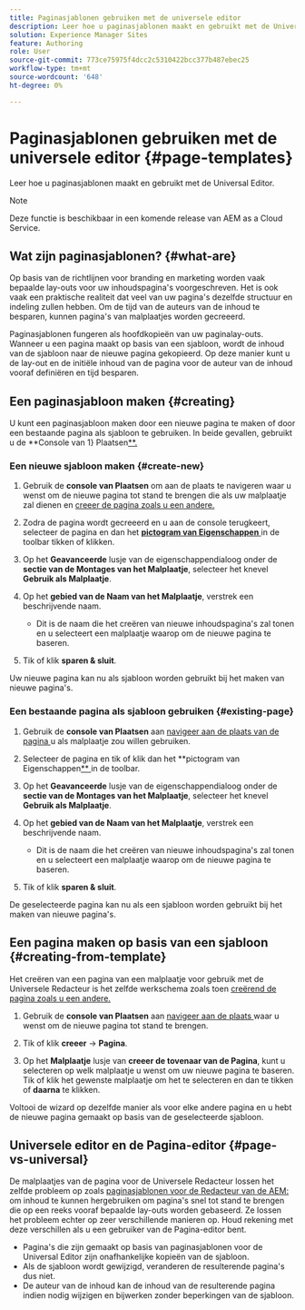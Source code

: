 ```yaml
---
title: Paginasjablonen gebruiken met de universele editor
description: Leer hoe u paginasjablonen maakt en gebruikt met de Universal Editor.
solution: Experience Manager Sites
feature: Authoring
role: User
source-git-commit: 773ce75975f4dcc2c5310422bcc377b487ebec25
workflow-type: tm+mt
source-wordcount: '648'
ht-degree: 0%

---
```



# Paginasjablonen gebruiken met de universele editor {#page-templates}

Leer hoe u paginasjablonen maakt en gebruikt met de Universal Editor.

>[!NOTE]
>
>Deze functie is beschikbaar in een komende release van AEM as a Cloud Service.

## Wat zijn paginasjablonen? {#what-are}

Op basis van de richtlijnen voor branding en marketing worden vaak bepaalde lay-outs voor uw inhoudspagina&#39;s voorgeschreven. Het is ook vaak een praktische realiteit dat veel van uw pagina&#39;s dezelfde structuur en indeling zullen hebben. Om de tijd van de auteurs van de inhoud te besparen, kunnen pagina&#39;s van malplaatjes worden gecreeerd.

Paginasjablonen fungeren als hoofdkopieën van uw paginalay-outs. Wanneer u een pagina maakt op basis van een sjabloon, wordt de inhoud van de sjabloon naar de nieuwe pagina gekopieerd. Op deze manier kunt u de lay-out en de initiële inhoud van de pagina voor de auteur van de inhoud vooraf definiëren en tijd besparen.

## Een paginasjabloon maken {#creating}

U kunt een paginasjabloon maken door een nieuwe pagina te maken of door een bestaande pagina als sjabloon te gebruiken. In beide gevallen, gebruikt u de **Console van 1} Plaatsen[**.](/help/sites-cloud/authoring/sites-console/introduction.md)

### Een nieuwe sjabloon maken {#create-new}

1. Gebruik de **console van Plaatsen** om aan de plaats te navigeren waar u wenst om de nieuwe pagina tot stand te brengen die als uw malplaatje zal dienen en [ creeer de pagina zoals u een andere.](/help/sites-cloud/authoring/sites-console/creating-pages.md)

1. Zodra de pagina wordt gecreeerd en u aan de console terugkeert, selecteer de pagina en dan het [**pictogram van Eigenschappen** ](/help/sites-cloud/authoring/sites-console/page-properties.md) in de toolbar tikken of klikken.

1. Op het **Geavanceerde** lusje van de eigenschappendialoog onder de **sectie van de Montages van het Malplaatje**, selecteer het knevel **Gebruik als Malplaatje**.

1. Op het **gebied van de Naam van het Malplaatje**, verstrek een beschrijvende naam.

   * Dit is de naam die het creëren van nieuwe inhoudspagina&#39;s zal tonen en u selecteert een malplaatje waarop om de nieuwe pagina te baseren.

1. Tik of klik **sparen &amp; sluit**.

Uw nieuwe pagina kan nu als sjabloon worden gebruikt bij het maken van nieuwe pagina&#39;s.

### Een bestaande pagina als sjabloon gebruiken {#existing-page}

1. Gebruik de **console van Plaatsen** aan [ navigeer aan de plaats van de pagina ](/help/sites-cloud/authoring/sites-console/introduction.md#selecting-resources) u als malplaatje zou willen gebruiken.

1. Selecteer de pagina en tik of klik dan het **pictogram van Eigenschappen[** ](/help/sites-cloud/authoring/sites-console/page-properties.md) in de toolbar.

1. Op het **Geavanceerde** lusje van de eigenschappendialoog onder de **sectie van de Montages van het Malplaatje**, selecteer het knevel **Gebruik als Malplaatje**.

1. Op het **gebied van de Naam van het Malplaatje**, verstrek een beschrijvende naam.

   * Dit is de naam die het creëren van nieuwe inhoudspagina&#39;s zal tonen en u selecteert een malplaatje waarop om de nieuwe pagina te baseren.

1. Tik of klik **sparen &amp; sluit**.

De geselecteerde pagina kan nu als een sjabloon worden gebruikt bij het maken van nieuwe pagina&#39;s.

## Een pagina maken op basis van een sjabloon {#creating-from-template}

Het creëren van een pagina van een malplaatje voor gebruik met de Universele Redacteur is het zelfde werkschema zoals toen [ creërend de pagina zoals u een andere.](/help/sites-cloud/authoring/sites-console/creating-pages.md)

1. Gebruik de **console van Plaatsen** aan [ navigeer aan de plaats ](/help/sites-cloud/authoring/sites-console/introduction.md#selecting-resources) waar u wenst om de nieuwe pagina tot stand te brengen.

1. Tik of klik **creeer** -> **Pagina**.

1. Op het **Malplaatje** lusje van **creeer de tovenaar van de Pagina**, kunt u selecteren op welk malplaatje u wenst om uw nieuwe pagina te baseren. Tik of klik het gewenste malplaatje om het te selecteren en dan te tikken of **daarna** te klikken.

Voltooi de wizard op dezelfde manier als voor elke andere pagina en u hebt de nieuwe pagina gemaakt op basis van de geselecteerde sjabloon.

## Universele editor en de Pagina-editor {#page-vs-universal}

De malplaatjes van de pagina voor de Universele Redacteur lossen het zelfde probleem op zoals [ paginasjablonen voor de Redacteur van de AEM:](/help/sites-cloud/authoring/page-editor/templates.md) om inhoud te kunnen hergebruiken om pagina&#39;s snel tot stand te brengen die op een reeks vooraf bepaalde lay-outs worden gebaseerd. Ze lossen het probleem echter op zeer verschillende manieren op. Houd rekening met deze verschillen als u een gebruiker van de Pagina-editor bent.

* Pagina&#39;s die zijn gemaakt op basis van paginasjablonen voor de Universal Editor zijn onafhankelijke kopieën van de sjabloon.
* Als de sjabloon wordt gewijzigd, veranderen de resulterende pagina&#39;s dus niet.
* De auteur van de inhoud kan de inhoud van de resulterende pagina indien nodig wijzigen en bijwerken zonder beperkingen van de sjabloon.

